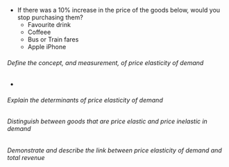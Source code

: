 - If there was a 10% increase in the price of the goods below, would you stop purchasing them?
	- Favourite drink
	- Coffeee
	- Bus or Train fares
	- Apple iPhone

###### Define the concept, and measurement, of price elasticity of demand
- 
###### Explain the determinants of price elasticity of demand
###### Distinguish between goods that are price elastic and price inelastic in demand
###### Demonstrate and describe the link between price elasticity of demand and total revenue